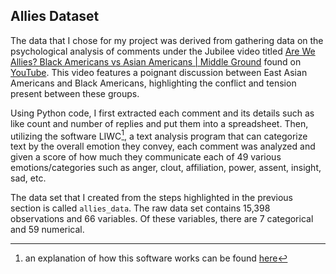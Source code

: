 ## Allies Dataset


The data that I chose for my project was derived from gathering data on the psychological analysis of comments under the Jubilee video titled [Are We Allies? Black Americans vs Asian Americans | Middle Ground](https://www.youtube.com/watch?v=pXo2ub_nZFc) found on [YouTube](https://www.youtube.com). This video features a poignant discussion between East Asian Americans and Black Americans, highlighting the conflict and tension present between these groups. 

Using Python code, I first extracted each comment and its details such as like count and number of replies and put them into a spreadsheet. Then, utilizing the software LIWC[^1], a text analysis program that can categorize text by the overall emotion they convey, each comment was analyzed and given a score of how much they communicate each of 49 various emotions/categories such as anger, clout, affiliation, power, assent, insight, sad, etc.

[^1]: an explanation of how this software works can be found [here](https://www.liwc.app/help/howitworks)

The data set that I created from the steps highlighted in the previous section is called `allies_data`. The raw data set contains 15,398 observations and 66 variables. Of these variables, there are 7 categorical and 59 numerical.

